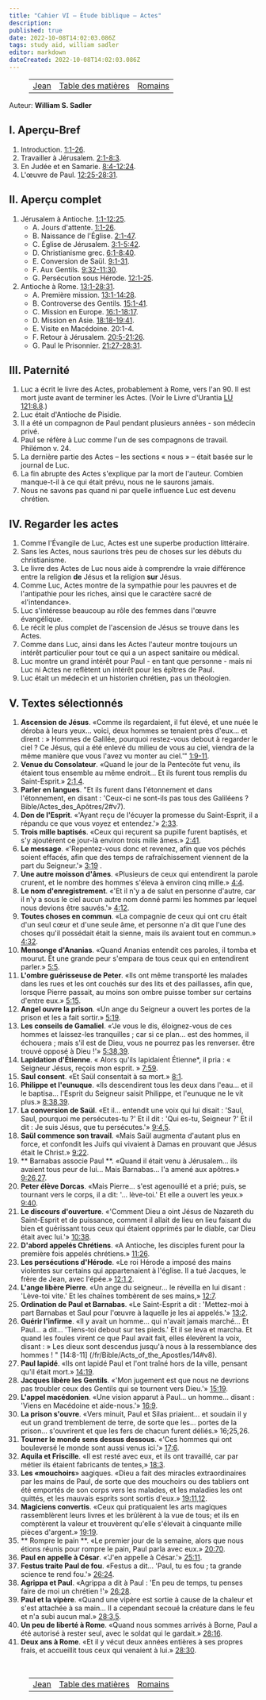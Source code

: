 ```yaml
---
title: "Cahier VI — Étude biblique — Actes"
description: 
published: true
date: 2022-10-08T14:02:03.086Z
tags: study aid, william sadler
editor: markdown
dateCreated: 2022-10-08T14:02:03.086Z
---
```


<figure class="table chapter-navigator">
	<table>
		<tbody>
		<tr>
			<td><a href="/fr/article/William_S_Sadler/Workbook_6_Bible_Study/Study_2_4_John">Jean</a></td>
			<td><a href="/fr/article/William_S_Sadler/Workbook_6_Bible_Study/Index">Table des matières</a></td>
			<td><a href="/fr/article/William_S_Sadler/Workbook_6_Bible_Study/Study_2_6_Romans">Romains</a></td>
		</tr>
		</tbody>
	</table>
</figure>

Auteur: **William S. Sadler**

## I. Aperçu-Bref

1. Introduction. [1:1-26](/fr/Bible/Acts_of_the_Apostles/1#v1).
2. Travailler à Jérusalem. [2:1-8:3](/fr/Bible/Acts_of_the_Apostles/2#v1).
3. En Judée et en Samarie. [8:4-12:24](/fr/Bible/Acts_of_the_Apostles/8#v4).
4. L'œuvre de Paul. [12:25-28:31](/fr/Bible/Acts_of_the_Apostles/12#v25).

## II. Aperçu complet

1. Jérusalem à Antioche. [1:1-12:25](/fr/Bible/Acts_of_the_Apostles/1#v1).
	- A. Jours d'attente. [1:1-26](/fr/Bible/Acts_of_the_Apostles/1#v1).
	- B. Naissance de l'Église. [2:1-47](/fr/Bible/Acts_of_the_Apostles/2#v1).
	- C. Église de Jérusalem. [3:1-5:42](/fr/Bible/Acts_of_the_Apostles/3#v1).
	- D. Christianisme grec. [6:1-8:40](/fr/Bible/Acts_of_the_Apostles/6#v1).
	- E. Conversion de Saül. [9:1-31](/fr/Bible/Acts_of_the_Apostles/9#v1).
	- F. Aux Gentils. [9:32-11:30](/fr/Bible/Acts_of_the_Apostles/9#v32).
	- G. Persécution sous Hérode. [12:1-25](/fr/Bible/Acts_of_the_Apostles/12#v1).
2. Antioche à Rome. [13:1-28:31](/fr/Bible/Acts_of_the_Apostles/13#v1).
	- A. Première mission. [13:1-14:28](/fr/Bible/Acts_of_the_Apostles/13#v1).
	- B. Controverse des Gentils. [15:1-41](/fr/Bible/Acts_of_the_Apostles/15#v1).
	- C. Mission en Europe. [16:1-18:17](/fr/Bible/Acts_of_the_Apostles/16#v1).
	- D. Mission en Asie. [18:18-19:41](/fr/Bible/Acts_of_the_Apostles/18#v18).
	- E. Visite en Macédoine. 20:1-4.
	- F. Retour à Jérusalem. [20:5-21:26](/fr/Bible/Acts_of_the_Apostles/20#v5).
	- G. Paul le Prisonnier. [21:27-28:31](/fr/Bible/Acts_of_the_Apostles/21#v27).

## III. Paternité

1. Luc a écrit le livre des Actes, probablement à Rome, vers l'an 90. Il est mort juste avant de terminer les Actes. (Voir le Livre d'Urantia [LU 121:8.8](/fr/The_Urantia_Book/121#p8_8).)
2. Luc était d'Antioche de Pisidie.
3. Il a été un compagnon de Paul pendant plusieurs années - son médecin privé.
4. Paul se réfère à Luc comme l'un de ses compagnons de travail. Philémon v. 24.
5. La dernière partie des Actes – les sections « nous » – était basée sur le journal de Luc.
6. La fin abrupte des Actes s'explique par la mort de l'auteur. Combien manque-t-il à ce qui était prévu, nous ne le saurons jamais.
7. Nous ne savons pas quand ni par quelle influence Luc est devenu chrétien.

## IV. Regarder les actes

1. Comme l'Évangile de Luc, Actes est une superbe production littéraire.
2. Sans les Actes, nous saurions très peu de choses sur les débuts du christianisme.
3. Le livre des Actes de Luc nous aide à comprendre la vraie différence entre la religion **de** Jésus et la religion **sur** Jésus.
4. Comme Luc, Actes montre de la sympathie pour les pauvres et de l'antipathie pour les riches, ainsi que le caractère sacré de «l'intendance».
5. Luc s'intéresse beaucoup au rôle des femmes dans l'œuvre évangélique.
6. Le récit le plus complet de l'ascension de Jésus se trouve dans les Actes.
7. Comme dans Luc, ainsi dans les Actes l'auteur montre toujours un intérêt particulier pour tout ce qui a un aspect sanitaire ou médical.
8. Luc montre un grand intérêt pour Paul - en tant que personne - mais ni Luc ni Actes ne reflètent un intérêt pour les épîtres de Paul.
9. Luc était un médecin et un historien chrétien, pas un théologien.

## V. Textes sélectionnés

1. **Ascension de Jésus**. «Comme ils regardaient, il fut élevé, et une nuée le déroba à leurs yeux... voici, deux hommes se tenaient près d'eux... et dirent : » Hommes de Galilée, pourquoi restez-vous debout à regarder le ciel ? Ce Jésus, qui a été enlevé du milieu de vous au ciel, viendra de la même manière que vous l'avez vu monter au ciel.'" [1:9-11](/fr/Bible/Acts_of_the_Apostles/1#v9).
2. **Venue du Consolateur**. «Quand le jour de la Pentecôte fut venu, ils étaient tous ensemble au même endroit... Et ils furent tous remplis du Saint-Esprit.» [2:1,4](/fr/Bible/Acts_of_the_Apostles/2#v1).
3. **Parler en langues**. "Et ils furent dans l'étonnement et dans l'étonnement, en disant : 'Ceux-ci ne sont-ils pas tous des Galiléens ? Bible/Actes_des_Apôtres/2#v7).
4. **Don de l'Esprit**. «'Ayant reçu de l'écuyer la promesse du Saint-Esprit, il a répandu ce que vous voyez et entendez.'» [2:33](/fr/Bible/Acts_of_the_Apostles/2#v33).
5. **Trois mille baptisés**. «Ceux qui reçurent sa pupille furent baptisés, et s'y ajoutèrent ce jour-là environ trois mille âmes.» [2:41](/fr/Bible/Acts_of_the_Apostles/2#v41).
6. **Le message**. «'Repentez-vous donc et revenez, afin que vos péchés soient effacés, afin que des temps de rafraîchissement viennent de la part du Seigneur.'» [3:19](/fr/Bible/Acts_of_the_Apostles/3#v19) .
7. **Une autre moisson d'âmes**. «Plusieurs de ceux qui entendirent la parole crurent, et le nombre des hommes s'éleva à environ cinq mille.» [4:4](/fr/Bible/Acts_of_the_Apostles/4#v4).
8. **Le nom d'enregistrement**. «'Et il n'y a de salut en personne d'autre, car il n'y a sous le ciel aucun autre nom donné parmi les hommes par lequel nous devions être sauvés.'» [4:12](/fr/Bible/Acts_of_the_Apostles/4#v12).
9. **Toutes choses en commun**. «La compagnie de ceux qui ont cru était d'un seul cœur et d'une seule âme, et personne n'a dit que l'une des choses qu'il possédait était la sienne, mais ils avaient tout en commun.» [4:32](/fr/Bible/Acts_of_the_Apostles/4#v32).
10. **Mensonge d'Ananias**. «Quand Ananias entendit ces paroles, il tomba et mourut. Et une grande peur s'empara de tous ceux qui en entendirent parler.» [5:5](/fr/Bible/Acts_of_the_Apostles/5#v5).
11. **L'ombre guérisseuse de Peter**. «Ils ont même transporté les malades dans les rues et les ont couchés sur des lits et des paillasses, afin que, lorsque Pierre passait, au moins son ombre puisse tomber sur certains d'entre eux.» [5:15](/fr/Bible/Acts_of_the_Apostles/5#v15).
12. **Angel ouvre la prison**. «Un ange du Seigneur a ouvert les portes de la prison et les a fait sortir.» [5:19](/fr/Bible/Acts_of_the_Apostles/5#v19).
13. **Les conseils de Gamaliel**. «'Je vous le dis, éloignez-vous de ces hommes et laissez-les tranquilles ; car si ce plan... est des hommes, il échouera ; mais s'il est de Dieu, vous ne pourrez pas les renverser. être trouvé opposé à Dieu !'» [5:38,39](/fr/Bible/Acts_of_the_Apostles/5#v38).
14. **Lapidation d'Étienne**. « Alors qu'ils lapidaient Étienne\*, il pria : « Seigneur Jésus, reçois mon esprit. » [7:59](/fr/Bible/Acts_of_the_Apostles/7#v59).
15. **Saul consent**. «Et Saül consentait à sa mort.» [8:1](/fr/Bible/Acts_of_the_Apostles/8#v1).
16. **Philippe et l'eunuque**. «Ils descendirent tous les deux dans l'eau... et il le baptisa... l'Esprit du Seigneur saisit Philippe, et l'eunuque ne le vit plus.» [8:38,39](/fr/Bible/Acts_of_the_Apostles/8#v38).
17. **La conversion de Saül**. «Et il... entendit une voix qui lui disait : 'Saul, Saul, pourquoi me persécutes-tu ?' Et il dit : 'Qui es-tu, Seigneur ?' Et il dit : Je suis Jésus, que tu persécutes.'» [9:4,5](/fr/Bible/Acts_of_the_Apostles/9#v4).
18. **Saül commence son travail**. «Mais Saül augmenta d'autant plus en force, et confondit les Juifs qui vivaient à Damas en prouvant que Jésus était le Christ.» [9:22](/fr/Bible/Acts_of_the_Apostles/9#v22).
19. ** Barnabas associe Paul **. «Quand il était venu à Jérusalem... ils avaient tous peur de lui... Mais Barnabas... l'a amené aux apôtres.» [9:26,27](/fr/Bible/Acts_of_the_Apostles/9#v26).
20. **Peter élève Dorcas**. «Mais Pierre... s'est agenouillé et a prié; puis, se tournant vers le corps, il a dit: '... lève-toi.' Et elle a ouvert les yeux.» [9:40](/fr/Bible/Acts_of_the_Apostles/9#v40).
21. **Le discours d'ouverture**. «'Comment Dieu a oint Jésus de Nazareth du Saint-Esprit et de puissance, comment il allait de lieu en lieu faisant du bien et guérissant tous ceux qui étaient opprimés par le diable, car Dieu était avec lui.'» [10:38](/fr/Bible/Acts_of_the_Apostles/10#v38).
22. **D'abord appelés Chrétiens**. «A Antioche, les disciples furent pour la première fois appelés chrétiens.» [11:26](/fr/Bible/Acts_of_the_Apostles/11#v26).
23. **Les persécutions d'Hérode**. «Le roi Hérode a imposé des mains violentes sur certains qui appartenaient à l'église. Il a tué Jacques, le frère de Jean, avec l'épée.» [12:1,2](/fr/Bible/Acts_of_the_Apostles/12#v1).
24. **L'ange libère Pierre**. «Un ange du seigneur... le réveilla en lui disant : 'Lève-toi vite.' Et les chaînes tombèrent de ses mains,» [12:7](/fr/Bible/Acts_of_the_Apostles/12#v7).
25. **Ordination de Paul et Barnabas**. «Le Saint-Esprit a dit : 'Mettez-moi à part Barnabas et Saul pour l'œuvre à laquelle je les ai appelés.'» [13:2](/fr/Bible/Acts_of_the_Apostles/13#v2).
26. **Guérir l'infirme**. «Il y avait un homme... qui n'avait jamais marché... Et Paul... a dit... 'Tiens-toi debout sur tes pieds.' Et il se leva et marcha. Et quand les foules virent ce que Paul avait fait, elles élevèrent la voix, disant : » Les dieux sont descendus jusqu'à nous à la ressemblance des hommes ! " [14:8-11] (/fr/Bible/Acts_of_the_Apostles/14#v8).
27. **Paul lapidé**. «Ils ont lapidé Paul et l'ont traîné hors de la ville, pensant qu'il était mort.» [14:19](/fr/Bible/Acts_of_the_Apostles/14#v19).
28. **Jacques libère les Gentils**. «'Mon jugement est que nous ne devrions pas troubler ceux des Gentils qui se tournent vers Dieu.'» [15:19](/fr/Bible/Acts_of_the_Apostles/15#v19).
29. **L'appel macédonien**. «Une vision apparut à Paul... un homme... disant : 'Viens en Macédoine et aide-nous.'» [16:9](/fr/Bible/Acts_of_the_Apostles/16#v9).
30. **La prison s'ouvre**. «Vers minuit, Paul et Silas priaient... et soudain il y eut un grand tremblement de terre, de sorte que les... portes de la prison... s'ouvrirent et que les fers de chacun furent déliés.» 16;25,26.
31. **Tourner le monde sens dessus dessous**. «'Ces hommes qui ont bouleversé le monde sont aussi venus ici.'» [17:6](/fr/Bible/Acts_of_the_Apostles/17#v6).
32. **Aquila et Friscille**. «Il est resté avec eux, et ils ont travaillé, car par métier ils étaient fabricants de tentes,» [18:3](/fr/Bible/Acts_of_the_Apostles/18#v3).
33. **Les «mouchoirs**» aagiques. «Dieu a fait des miracles extraordinaires par les mains de Paul, de sorte que des mouchoirs ou des tabliers ont été emportés de son corps vers les malades, et les maladies les ont quittés, et les mauvais esprits sont sortis d'eux.» [19:11,12](/fr/Bible/Acts_of_the_Apostles/19#v11).
34. **Magiciens convertis**. «Ceux qui pratiquaient les arts magiques rassemblèrent leurs livres et les brûlèrent à la vue de tous; et ils en comptèrent la valeur et trouvèrent qu'elle s'élevait à cinquante mille pièces d'argent.» [19:19](/fr/Bible/Acts_of_the_Apostles/19#v19).
35. ** Rompre le pain **. «Le premier jour de la semaine, alors que nous étions réunis pour rompre le pain, Paul parla avec eux.» [20:70](/fr/Bible/Acts_of_the_Apostles/20#v70).
36. **Paul en appelle à César**. «'J'en appelle à César.'» [25:11](/fr/Bible/Acts_of_the_Apostles/25#v11).
37. **Festus traite Paul de fou**. «Festus a dit... 'Paul, tu es fou ; ta grande science te rend fou.'» [26:24](/fr/Bible/Acts_of_the_Apostles/26#v24).
38. **Agrippa et Paul**. «Agrippa a dit à Paul : 'En peu de temps, tu penses faire de moi un chrétien !'» [26:28](/fr/Bible/Acts_of_the_Apostles/26#v28).
39. **Paul et la vipère**. «Quand une vipère est sortie à cause de la chaleur et s'est attachée à sa main... Il a cependant secoué la créature dans le feu et n'a subi aucun mal.» [28:3,5](/fr/Bible/Acts_of_the_Apostles/28#v3).
40. **Un peu de liberté à Rome**. «Quand nous sommes arrivés à Borne, Paul a été autorisé à rester seul, avec le soldat qui le gardait.» [28:16](/fr/Bible/Acts_of_the_Apostles/28#v16).
41. **Deux ans à Rome**. «Et il y vécut deux années entières à ses propres frais, et accueillit tous ceux qui venaient à lui.» [28:30](/fr/Bible/Acts_of_the_Apostles/28#v30).


<br>

<figure class="table chapter-navigator">
	<table>
		<tbody>
		<tr>
			<td><a href="/fr/article/William_S_Sadler/Workbook_6_Bible_Study/Study_2_4_John">Jean</a></td>
			<td><a href="/fr/article/William_S_Sadler/Workbook_6_Bible_Study/Index">Table des matières</a></td>
			<td><a href="/fr/article/William_S_Sadler/Workbook_6_Bible_Study/Study_2_6_Romans">Romains</a></td>
		</tr>
		</tbody>
	</table>
</figure>